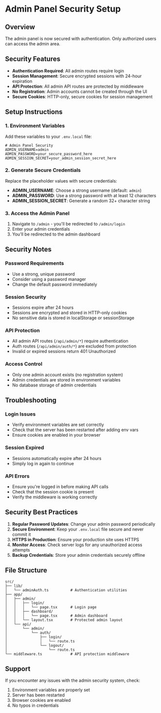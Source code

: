 # Admin Panel Security Setup

## Overview
The admin panel is now secured with authentication. Only authorized users can access the admin area.

## Security Features
- **Authentication Required**: All admin routes require login
- **Session Management**: Secure encrypted sessions with 24-hour expiration
- **API Protection**: All admin API routes are protected by middleware
- **No Registration**: Admin accounts cannot be created through the UI
- **Secure Cookies**: HTTP-only, secure cookies for session management

## Setup Instructions

### 1. Environment Variables
Add these variables to your `.env.local` file:

```env
# Admin Panel Security
ADMIN_USERNAME=admin
ADMIN_PASSWORD=your_secure_password_here
ADMIN_SESSION_SECRET=your_admin_session_secret_here
```

### 2. Generate Secure Credentials
Replace the placeholder values with secure credentials:

- **ADMIN_USERNAME**: Choose a strong username (default: `admin`)
- **ADMIN_PASSWORD**: Use a strong password with at least 12 characters
- **ADMIN_SESSION_SECRET**: Generate a random 32+ character string

### 3. Access the Admin Panel
1. Navigate to `/admin` - you'll be redirected to `/admin/login`
2. Enter your admin credentials
3. You'll be redirected to the admin dashboard

## Security Notes

### Password Requirements
- Use a strong, unique password
- Consider using a password manager
- Change the default password immediately

### Session Security
- Sessions expire after 24 hours
- Sessions are encrypted and stored in HTTP-only cookies
- No sensitive data is stored in localStorage or sessionStorage

### API Protection
- All admin API routes (`/api/admin/*`) require authentication
- Auth routes (`/api/admin/auth/*`) are excluded from protection
- Invalid or expired sessions return 401 Unauthorized

### Access Control
- Only one admin account exists (no registration system)
- Admin credentials are stored in environment variables
- No database storage of admin credentials

## Troubleshooting

### Login Issues
- Verify environment variables are set correctly
- Check that the server has been restarted after adding env vars
- Ensure cookies are enabled in your browser

### Session Expired
- Sessions automatically expire after 24 hours
- Simply log in again to continue

### API Errors
- Ensure you're logged in before making API calls
- Check that the session cookie is present
- Verify the middleware is working correctly

## Security Best Practices

1. **Regular Password Updates**: Change your admin password periodically
2. **Secure Environment**: Keep your `.env.local` file secure and never commit it
3. **HTTPS in Production**: Ensure your production site uses HTTPS
4. **Monitor Access**: Check server logs for any unauthorized access attempts
5. **Backup Credentials**: Store your admin credentials securely offline

## File Structure
```
src/
├── lib/
│   └── adminAuth.ts          # Authentication utilities
├── app/
│   ├── admin/
│   │   ├── login/
│   │   │   └── page.tsx      # Login page
│   │   ├── dashboard/
│   │   │   └── page.tsx      # Admin dashboard
│   │   └── layout.tsx        # Protected admin layout
│   └── api/
│       └── admin/
│           └── auth/
│               ├── login/
│               │   └── route.ts
│               └── logout/
│                   └── route.ts
└── middleware.ts             # API protection middleware
```

## Support
If you encounter any issues with the admin security system, check:
1. Environment variables are properly set
2. Server has been restarted
3. Browser cookies are enabled
4. No typos in credentials
